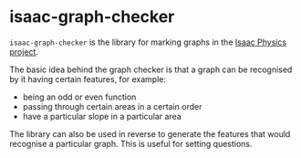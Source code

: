 # isaac-graph-checker

`isaac-graph-checker` is the library for marking graphs in the [Isaac Physics project](https://isaacphysics.org/about).

The basic idea behind the graph checker is that a graph can be recognised by it having certain features, for example:

- being an odd or even function
- passing through certain areas in a certain order
- have a particular slope in a particular area

The library can also be used in reverse to generate the features that would recognise a particular graph.
This is useful for setting questions. 